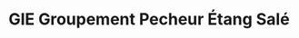 ---
title: "GIE Groupement Pecheur Étang Salé"
url: /etang-sale/gie-groupement-pecheur-etang-sale/
shop: fruits de mer
---